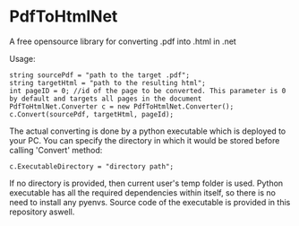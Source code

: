 # PdfToHtmlNet
A free opensource library for converting .pdf into .html in .net

Usage:
```
string sourcePdf = "path to the target .pdf";
string targetHtml = "path to the resulting html";
int pageID = 0; //id of the page to be converted. This parameter is 0 by default and targets all pages in the document
PdfToHtmlNet.Converter c = new PdfToHtmlNet.Converter();
c.Convert(sourcePdf, targetHtml, pageId);
```


The actual converting is done by a python executable which is deployed to your PC. You can specify the directory in which it would be stored before calling 'Convert' method:
```
c.ExecutableDirectory = "directory path";
```

If no directory is provided, then current user's temp folder is used. Python executable has all the required dependencies within itself, so there is no need to install any pyenvs.
Source code of the executable is provided in this repository aswell.
